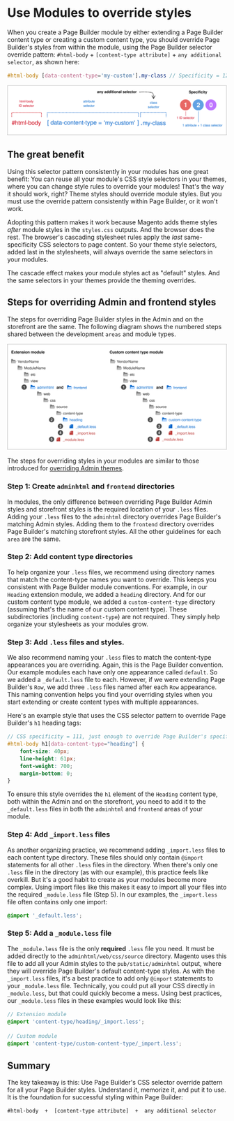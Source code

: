# Use Modules to override styles

When you create a Page Builder module by either extending a Page Builder content type or creating a custom content type, you should override Page Builder's styles from within the module, using the Page Builder selector override pattern: `#html-body` + `[content-type attribute]` + `any additional selector`, as shown here:

```scss
#html-body [data-content-type='my-custom'].my-class // Specificity = 120, which overrides Page Builder's style specificity for the same target.
```

![CSS selector override pattern](../images/pagebuilder-style-override-pattern-class.svg)

## The great benefit

Using this selector pattern consistently in your modules has one great benefit: You can reuse all your module's CSS style selectors in your themes, where you can change style rules to override your modules! That's the way it should work, right? Theme styles should override module styles. But you must use the override pattern consistently within Page Builder, or it won't work.

Adopting this pattern makes it work because Magento adds theme styles _after_ module styles in the `styles.css` outputs. And the browser does the rest. The browser's cascading stylesheet rules apply the _last_ same-specificity CSS selectors to page content. So your theme style selectors, added last in the stylesheets, will always override the same selectors in your modules.

The cascade effect makes your module styles act as "default" styles. And the same selectors in your themes provide the theming overrides.

## Steps for overriding Admin and frontend styles

The steps for overriding Page Builder styles in the Admin and on the storefront are the same. The following diagram shows the numbered steps shared between the development `areas` and module types.

![Admin styles in modules](../images/pagebuilder-admin-frontend-module-files.svg)

The steps for overriding styles in your modules are similar to those introduced for [overriding Admin themes](use-themes-to-override-styles.md).
### Step 1: Create `adminhtml` and `frontend` directories

In modules, the only difference between overriding Page Builder Admin styles and storefront styles is the required location of your `.less` files. Adding your `.less` files to the `adminhtml` directory overrides Page Builder's matching Admin styles. Adding them to the `frontend` directory overrides Page Builder's matching storefront styles. All the other guidelines for each `area` are the same.

### Step 2: Add content type directories

To help organize your `.less` files, we recommend using directory names that match the content-type names you want to override. This keeps you consistent with Page Builder module conventions. For example, in our `Heading` extension module, we added a `heading` directory. And for our custom content type module, we added a `custom-content-type` directory (assuming that's the name of our custom content type). These subdirectories (including `content-type`) are not required. They simply help organize your stylesheets as your modules grow.

### Step 3: Add `.less` files and styles.

We also recommend naming your `.less` files to match the content-type appearances you are overriding. Again, this is the Page Builder convention. Our example modules each have only one appearance called `default`. So we added a `_default.less` file to each. However, if we were extending Page Builder's `Row`, we add three `.less` files named after each `Row` appearance. This naming convention helps you find your overriding styles when you start extending or create content types with multiple appearances.

Here's an example style that uses the CSS selector pattern to override Page Builder's `h1` heading tags:

```scss
// CSS specificity = 111, just enough to override Page Builder's specificity of 111.
#html-body h1[data-content-type="heading"] {
    font-size: 40px;
    line-height: 61px;
    font-weight: 700;
    margin-bottom: 0;
}
```

To ensure this style overrides the `h1` element of the `Heading` content type, both within the Admin and on the storefront, you need to add it to the `_default.less` files in both the `adminhtml` and `frontend` areas of your module.

### Step 4: Add `_import.less` files

As another organizing practice, we recommend adding `_import.less` files to each content type directory. These files should only contain `@import` statements for all other `.less` files in the directory. When there's only one `.less` file in the directory (as with our example), this practice feels like overkill. But it's a good habit to create as your modules become more complex. Using import files like this makes it easy to import all your files into the required `_module.less` file (Step 5). In our examples, the `_import.less` file often contains only one import:

```scss
@import '_default.less';
```

### Step 5: Add a `_module.less` file

The `_module.less` file is the only **required** `.less` file you need. It must be added directly to the `adminhtml/web/css/source` directory. Magento uses this file to add all your Admin styles to the `pub/static/adminhtml` output, where they will override Page Builder's default content-type styles. As with the `_import.less` files, it's a best practice to add only `@import` statements to your `_module.less` file. Technically, you could put all your CSS directly in `_module.less`, but that could quickly become a mess. Using best practices, our `_module.less` files in these examples would look like this:

```scss
// Extension module
@import 'content-type/heading/_import.less';

// Custom module
@import 'content-type/custom-content-type/_import.less';
```

## Summary

The key takeaway is this: Use Page Builder's CSS selector override pattern for all your Page Builder styles. Understand it, memorize it, and put it to use. It is the foundation for successful styling within Page Builder:

```terminal
#html-body  +  [content-type attribute]  +  any additional selector
```
